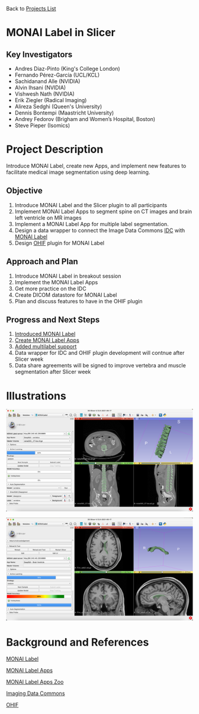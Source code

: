 Back to [Projects List](../../README.md#ProjectsList)

# MONAI Label in Slicer

## Key Investigators

- Andres Diaz-Pinto (King's College London)
- Fernando Pérez-García (UCL/KCL)
- Sachidanand Alle (NVIDIA)
- Alvin Ihsani (NVIDIA)
- Vishwesh Nath (NVIDIA)
- Erik Ziegler (Radical Imaging)
- Alireza Sedghi (Queen's University)
- Dennis Bontempi (Maastricht University)
- Andrey Fedorov (Brigham and Women’s Hospital, Boston)
- Steve Pieper (Isomics)

# Project Description

<!-- Add a short paragraph describing the project. -->

Introduce MONAI Label, create new Apps, and implement new features to facilitate medical image segmentation using deep learning.

## Objective

<!-- Describe here WHAT you would like to achieve (what you will have as end result). -->

1. Introduce MONAI Label and the Slicer plugin to all participants
3. Implement MONAI Label Apps to segment spine on CT images and brain left ventricle on MR images
4. Implement a MONAI Label App for multiple label segmentation.
5. Design a data wrapper to connect the Image Data Commons [IDC](https://imaging.datacommons.cancer.gov/) with [MONAI Label](https://github.com/Project-MONAI/MONAILabel)
6. Design [OHIF](https://ohif-platform-docs.netlify.app/) plugin for MONAI Label


## Approach and Plan

<!-- Describe here HOW you would like to achieve the objectives stated above. -->

1. Introduce MONAI Label in breakout session
2. Implement the MONAI Label Apps 
3. Get more practice on the IDC
4. Create DICOM datastore for MONAI Label
5. Plan and discuss features to have in the OHIF plugin

## Progress and Next Steps

<!-- Update this section as you make progress, describing of what you have ACTUALLY DONE. If there are specific steps that you could not complete then you can describe them here, too. -->

1.  [Introduced MONAI Label](Slicer_demo_MONAILabel_29June2021.pdf)
2.  [Create MONAI Label Apps](https://github.com/Project-MONAI/MONAILabel/tree/main/sample-apps)
3.  [Added multilabel support](https://github.com/Project-MONAI/MONAILabel/issues/154)
4.  Data wrapper for IDC and OHIF plugin development will contnue after Slicer week
5.  Data share agreements will be signed to improve vertebra and muscle segmentation after Slicer week

# Illustrations

<!-- Add pictures and links to videos that demonstrate what has been accomplished.
![Description of picture](Example2.jpg)
![Some more images](Example2.jpg)
-->

![MONAI Label App for vertebra segmentation](deepedit_vertebra.png)

![MONAI Label App for brain left ventricle segmentation](deepedit_left_ventricle.png)

# Background and References

<!-- If you developed any software, include link to the source code repository. If possible, also add links to sample data, and to any relevant publications. -->
[MONAI Label](https://github.com/Project-MONAI/MONAILabel)

[MONAI Label Apps](https://github.com/Project-MONAI/MONAILabel/tree/main/sample-apps)

[MONAI Label Apps Zoo](https://github.com/diazandr3s/MONAILabel-Apps)

[Imaging Data Commons](https://imaging.datacommons.cancer.gov/)

[OHIF](https://ohif-platform-docs.netlify.app/)
